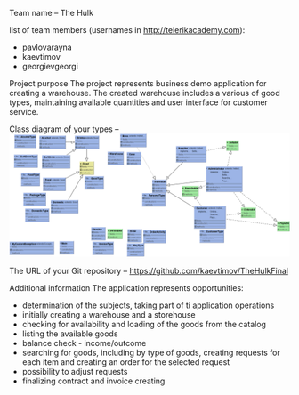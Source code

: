 Team name – The Hulk

list of team members (usernames in http://telerikacademy.com):
-    pavlovarayna
-    kaevtimov
-    georgievgeorgi

Project purpose 
The project represents business demo application for creating a warehouse. The created warehouse includes a various of good 
types, maintaining available quantities and user interface for customer service.

Class diagram of your types – 
![Image of Yaktocat](https://github.com/kaevtimov/TheHulkFinal/blob/master/Diagram.bmp)

The URL of your Git repository –  https://github.com/kaevtimov/TheHulkFinal

Additional information 
The application represents opportunities:
- determination of the subjects, taking part of ti application operations
- initially creating a warehouse and a storehouse
- checking for availability and loading of the goods from the catalog
- listing the available goods
- balance check - income/outcome
- searching for goods, including by type of goods, 
creating requests for each item and creating an order for the selected request
- possibility to adjust requests
- finalizing contract and invoice creating

